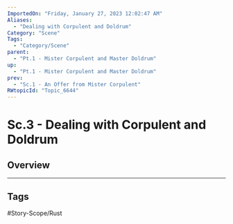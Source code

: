 ```yaml
---
ImportedOn: "Friday, January 27, 2023 12:02:47 AM"
Aliases:
  - "Dealing with Corpulent and Doldrum"
Category: "Scene"
Tags:
  - "Category/Scene"
parent:
  - "Pt.1 - Mister Corpulent and Master Doldrum"
up:
  - "Pt.1 - Mister Corpulent and Master Doldrum"
prev:
  - "Sc.1 - An Offer from Mister Corpulent"
RWtopicId: "Topic_6644"
---
```

# Sc.3 - Dealing with Corpulent and Doldrum
## Overview

---
## Tags
#Story-Scope/Rust

